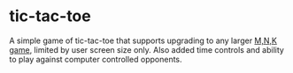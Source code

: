 # tic-tac-toe

A simple game of tic-tac-toe that supports upgrading to any larger [M,N,K game](https://en.wikipedia.org/wiki/M,n,k-game), limited by user screen size only.
Also added time controls and ability to play against computer controlled opponents.
